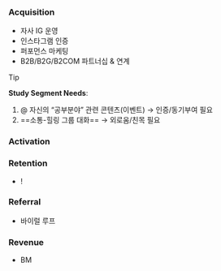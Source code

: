 ### **Acquisition**
- 자사 IG 운영
- 인스타그램 인증
- 퍼포먼스 마케팅
- B2B/B2G/B2COM 파트너십 & 연계

> [!tip]
> **Study Segment Needs**:
> 1. @ 자신의 “공부분야” 관련 콘텐츠(이벤트) → 인증/동기부여 필요
> 2. ==소통-힐링 그룹 대화== → 외로움/친목 필요 

### **Activation**
> 

### **Retention**
- ! 

### **Referral**
- 바이럴 루프

### **Revenue**
- BM
